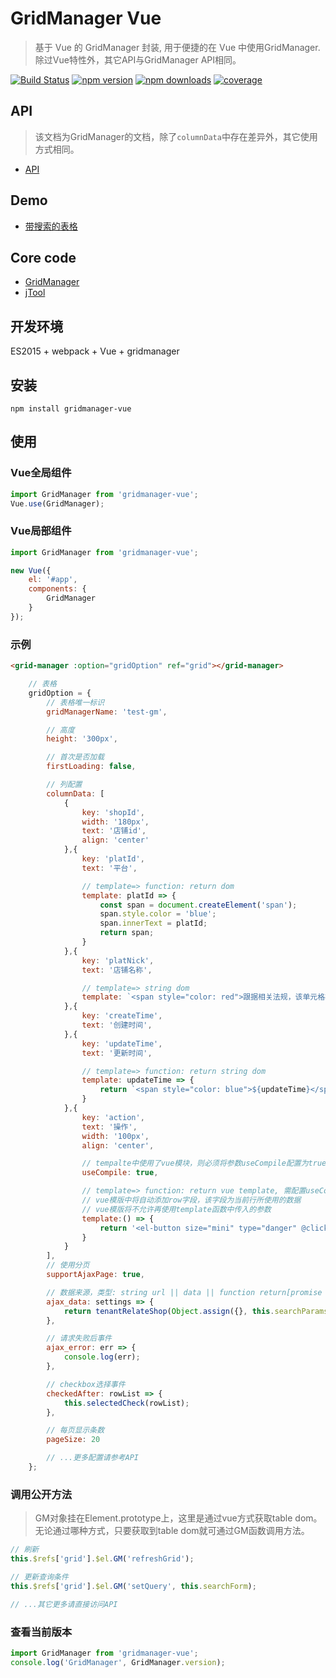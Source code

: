 # GridManager Vue
> 基于 Vue 的 GridManager 封装, 用于便捷的在 Vue 中使用GridManager. 除过Vue特性外，其它API与GridManager API相同。

[![Build Status](https://travis-ci.org/baukh789/GridManager.svg?branch=master&style=flat-square)](https://travis-ci.org/baukh789/GridManager)
[![npm version](https://img.shields.io/npm/v/gridmanager-vue.svg?style=flat-square)](https://www.npmjs.com/package/gridmanager-vue)
[![npm downloads](https://img.shields.io/npm/dt/gridmanager-vue.svg?style=flat-square)](https://www.npmjs.com/package/gridmanager-vue)
[![coverage](https://img.shields.io/codecov/c/github/baukh789/GridManager.svg?style=flat-square)](https://codecov.io/gh/baukh789/GridManager)

## API
> 该文档为GridManager的文档，除了`columnData`中存在差异外，其它使用方式相同。
- [API](http://gridmanager.lovejavascript.com/api/index.html)


## Demo
- [带搜索的表格](http://runjs.cn/code/f3ekkv5d)

## Core code
- [GridManager](https://github.com/baukh789/GridManager)
- [jTool](https://github.com/baukh789/jTool)

## 开发环境
ES2015 + webpack + Vue + gridmanager

## 安装
```
npm install gridmanager-vue
```

## 使用
### Vue全局组件
```javascript
import GridManager from 'gridmanager-vue';
Vue.use(GridManager);
```

### Vue局部组件
```javascript
import GridManager from 'gridmanager-vue';

new Vue({
    el: '#app',
    components: {
        GridManager
    }
});
```

### 示例
```html
<grid-manager :option="gridOption" ref="grid"></grid-manager>
```

```javascript
    // 表格
    gridOption = {
        // 表格唯一标识
        gridManagerName: 'test-gm',

        // 高度
        height: '300px',

        // 首次是否加载
        firstLoading: false,

        // 列配置
        columnData: [
            {
                key: 'shopId',
                width: '180px',
                text: '店铺id',
                align: 'center'
            },{
                key: 'platId',
                text: '平台',

                // template=> function: return dom
                template: platId => {
                    const span = document.createElement('span');
                    span.style.color = 'blue';
                    span.innerText = platId;
                    return span;
                }
            },{
                key: 'platNick',
                text: '店铺名称',

                // template=> string dom
                template: `<span style="color: red">跟据相关法规，该单元格被过滤</span>`
            },{
                key: 'createTime',
                text: '创建时间',
            },{
                key: 'updateTime',
                text: '更新时间',

                // template=> function: return string dom
                template: updateTime => {
                    return `<span style="color: blue">${updateTime}</span>`;
                }
            },{
                key: 'action',
                text: '操作',
                width: '100px',
                align: 'center',

                // tempalte中使用了vue模块，则必须将参数useCompile配置为true，否则vue模版将不会解析。
                useCompile: true,

                // template=> function: return vue template, 需配置useCompile=true
                // vue模版中将自动添加row字段，该字段为当前行所使用的数据
                // vue模版将不允许再使用template函数中传入的参数
                template:() => {
                    return '<el-button size="mini" type="danger" @click="delRelation(row)">解除绑定</el-button>';
                }
            }
        ],
        // 使用分页
        supportAjaxPage: true,

        // 数据来源，类型: string url || data || function return[promise || string url || data]
        ajax_data: settings => {
            return tenantRelateShop(Object.assign({}, this.searchParams, settings.pageData));
        },

        // 请求失败后事件
        ajax_error: err => {
            console.log(err);
        },

        // checkbox选择事件
        checkedAfter: rowList => {
            this.selectedCheck(rowList);
        },

        // 每页显示条数
        pageSize: 20

        // ...更多配置请参考API
    };
```

### 调用公开方法
> GM对象挂在Element.prototype上，这里是通过vue方式获取table dom。无论通过哪种方式，只要获取到table dom就可通过GM函数调用方法。

```javascript
// 刷新
this.$refs['grid'].$el.GM('refreshGrid');

// 更新查询条件
this.$refs['grid'].$el.GM('setQuery', this.searchForm);

// ...其它更多请直接访问API
```

### 查看当前版本

```javascript
import GridManager from 'gridmanager-vue';
console.log('GridManager', GridManager.version);
```
